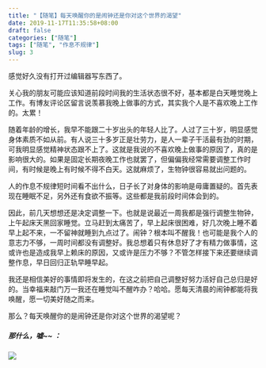 ```yaml
---
title: "【随笔】每天唤醒你的是闹钟还是你对这个世界的渴望"
date: 2019-11-17T11:35:58+08:00
draft: false
categories: ["随笔"]
tags: ["随笔", "作息不规律"]
slug: 3
---
```


感觉好久没有打开过编辑器写东西了。

关心我的朋友可能应该知道前段时间我的生活状态很不好，基本都是白天睡觉晚上工作。有博友评论区留言说羡慕我晚上做事的方式，其实我个人是不喜欢晚上工作的。太累！

随着年龄的增长，我早不能跟二十岁出头的年轻人比了。人过了三十岁，明显感觉身体素质不如从前。有人说三十多岁正是壮劳力，是人一辈子干活最有劲的时期，可我明显感觉精神状态跟不上了。这就是我说的不喜欢晚上做事的原因了，真的是影响很大的。如果是固定长期夜晚工作也就罢了，但偏偏我经常需要调整工作时间，有时候是晚上有时候不得不白天。这就麻烦了，生物钟很容易就出问题的。

人的作息不规律短时间看不出什么，日子长了对身体的影响是毋庸置疑的。首先表现在睡眠不足，另外还有食欲不振等。这些都是我前段时间体会到的。

因此，前几天想想还是决定调整一下。也就是说最近一周我都是强行调整生物钟，上午起床天黑回家睡觉。立马赶到太痛苦了，早上起床很困难，好几次晚上睡不着早上起不来，一不留神就睡到九点过了。闹钟？根本叫不醒我！也可能是我个人的意志力不够，一周时间都没有调整好。我总想着只有休息好了才有精力做事情，这或许也是造成我早上赖床的原因，又或许是压力不够？不管怎样接下来还要继续调整作息，早日回归正轨早睡早起。

我还是相信美好的事情即将发生的，在这之前把自己调整好努力活好自己总归是好的。当幸福来敲门万一我还在睡觉叫不醒咋办？哈哈。愿每天清晨的闹钟都能将我唤醒，愿一切美好随之而来。

那么？每天唤醒你的是闹钟还是你对这个世界的渴望呢？

##### 那什么，嘘~~ ：

![](https://img.dtz9.net/imgs/2019/11/e73a7182ab9f56c8.jpg)